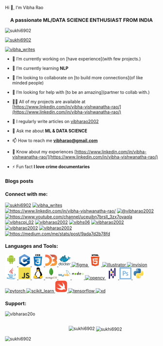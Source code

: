 <typing-effect h1 align="center">Hi 👋, I'm Vibha Rao </h1> </typing-effect>
<h3 align="center">A passionate ML/DATA SCIENCE ENTHUSIAST FROM INDIA</h3>

<p align="left"> <img src="https://komarev.com/ghpvc/?username=sukhi6902&label=Profile%20views&color=0e75b6&style=flat" alt="sukhi6902" /> </p>

<p align="left"> <a href="https://github.com/ryo-ma/github-profile-trophy"><img src="https://github-profile-trophy.vercel.app/?username=sukhi6902" alt="sukhi6902" /></a> </p>

<p align="left"> <a href="https://twitter.com/vibha_writes" target="blank"><img src="https://img.shields.io/twitter/follow/vibha_writes?logo=twitter&style=for-the-badge" alt="vibha_writes" /></a> </p>

- 🔭 I’m currently working on [have experience](with few projects.)

- 🌱 I’m currently learning **NLP**

- 👯 I’m looking to collaborate on [to build more connections](of like minded people)

- 🤝 I’m looking for help with [to be an amazing](partner to collab with.)

- 👨‍💻 All of my projects are available at [https://www.linkedin.com/in/vibha-vishwanatha-rao/](https://www.linkedin.com/in/vibha-vishwanatha-rao/)

- 📝 I regularly write articles on [vibharao2002](vibharao2002)

- 💬 Ask me about **ML & DATA SCIENCE**

- 📫 How to reach me **vibharao@gmail.com**

- 📄 Know about my experiences [https://www.linkedin.com/in/vibha-vishwanatha-rao/](https://www.linkedin.com/in/vibha-vishwanatha-rao/)

- ⚡ Fun fact **I love crime documentaries**

### Blogs posts
<!-- BLOG-POST-LIST:START -->
<!-- BLOG-POST-LIST:END -->

<h3 align="left">Connect with me:</h3>
<p align="left">
<a href="https://codepen.io/sukhi6902" target="blank"><img align="center" src="https://raw.githubusercontent.com/rahuldkjain/github-profile-readme-generator/master/src/images/icons/Social/codepen.svg" alt="sukhi6902" height="30" width="40" /></a>
<a href="https://twitter.com/vibha_writes" target="blank"><img align="center" src="https://raw.githubusercontent.com/rahuldkjain/github-profile-readme-generator/master/src/images/icons/Social/twitter.svg" alt="vibha_writes" height="30" width="40" /></a>
<a href="https://linkedin.com/in/https://www.linkedin.com/in/vibha-vishwanatha-rao/" target="blank"><img align="center" src="https://raw.githubusercontent.com/rahuldkjain/github-profile-readme-generator/master/src/images/icons/Social/linked-in-alt.svg" alt="https://www.linkedin.com/in/vibha-vishwanatha-rao/" height="30" width="40" /></a>
<a href="https://medium.com/@vibharao2002" target="blank"><img align="center" src="https://raw.githubusercontent.com/rahuldkjain/github-profile-readme-generator/master/src/images/icons/Social/medium.svg" alt="@vibharao2002" height="30" width="40" /></a>
<a href="https://www.youtube.com/c/https://www.youtube.com/channel/uceujbn7brsll_3zx7ovaqla" target="blank"><img align="center" src="https://raw.githubusercontent.com/rahuldkjain/github-profile-readme-generator/master/src/images/icons/Social/youtube.svg" alt="https://www.youtube.com/channel/uceujbn7brsll_3zx7ovaqla" height="30" width="40" /></a>
<a href="https://www.codechef.com/users/vibhscpj_02" target="blank"><img align="center" src="https://cdn.jsdelivr.net/npm/simple-icons@3.1.0/icons/codechef.svg" alt="vibhscpj_02" height="30" width="40" /></a>
<a href="https://www.hackerrank.com/vibharao2002" target="blank"><img align="center" src="https://raw.githubusercontent.com/rahuldkjain/github-profile-readme-generator/master/src/images/icons/Social/hackerrank.svg" alt="vibharao2002" height="30" width="40" /></a>
<a href="https://codeforces.com/profile/vibhs06" target="blank"><img align="center" src="https://raw.githubusercontent.com/rahuldkjain/github-profile-readme-generator/master/src/images/icons/Social/codeforces.svg" alt="vibhs06" height="30" width="40" /></a>
<a href="https://www.leetcode.com/vibharao2002" target="blank"><img align="center" src="https://raw.githubusercontent.com/rahuldkjain/github-profile-readme-generator/master/src/images/icons/Social/leet-code.svg" alt="vibharao2002" height="30" width="40" /></a>
<a href="https://www.hackerearth.com/vibharao2002" target="blank"><img align="center" src="https://raw.githubusercontent.com/rahuldkjain/github-profile-readme-generator/master/src/images/icons/Social/hackerearth.svg" alt="vibharao2002" height="30" width="40" /></a>
<a href="https://auth.geeksforgeeks.org/user/vibharao2002" target="blank"><img align="center" src="https://raw.githubusercontent.com/rahuldkjain/github-profile-readme-generator/master/src/images/icons/Social/geeks-for-geeks.svg" alt="vibharao2002" height="30" width="40" /></a>
<a href="/https://medium.com/me/stats/post/9ada7d2b78fd" target="blank"><img align="center" src="https://raw.githubusercontent.com/rahuldkjain/github-profile-readme-generator/master/src/images/icons/Social/rss.svg" alt="https://medium.com/me/stats/post/9ada7d2b78fd" height="30" width="40" /></a>
</p>

<h3 align="left">Languages and Tools:</h3>
<p align="left"> <a href="https://developer.android.com" target="_blank" rel="noreferrer"> <img src="https://raw.githubusercontent.com/devicons/devicon/master/icons/android/android-original-wordmark.svg" alt="android" width="40" height="40"/> </a> <a href="https://www.w3schools.com/cpp/" target="_blank" rel="noreferrer"> <img src="https://raw.githubusercontent.com/devicons/devicon/master/icons/cplusplus/cplusplus-original.svg" alt="cplusplus" width="40" height="40"/> </a> <a href="https://www.w3schools.com/css/" target="_blank" rel="noreferrer"> <img src="https://raw.githubusercontent.com/devicons/devicon/master/icons/css3/css3-original-wordmark.svg" alt="css3" width="40" height="40"/> </a> <a href="https://d3js.org/" target="_blank" rel="noreferrer"> <img src="https://raw.githubusercontent.com/devicons/devicon/master/icons/d3js/d3js-original.svg" alt="d3js" width="40" height="40"/> </a> <a href="https://www.docker.com/" target="_blank" rel="noreferrer"> <img src="https://raw.githubusercontent.com/devicons/devicon/master/icons/docker/docker-original-wordmark.svg" alt="docker" width="40" height="40"/> </a> <a href="https://www.figma.com/" target="_blank" rel="noreferrer"> <img src="https://www.vectorlogo.zone/logos/figma/figma-icon.svg" alt="figma" width="40" height="40"/> </a> <a href="https://www.w3.org/html/" target="_blank" rel="noreferrer"> <img src="https://raw.githubusercontent.com/devicons/devicon/master/icons/html5/html5-original-wordmark.svg" alt="html5" width="40" height="40"/> </a> <a href="https://www.adobe.com/in/products/illustrator.html" target="_blank" rel="noreferrer"> <img src="https://www.vectorlogo.zone/logos/adobe_illustrator/adobe_illustrator-icon.svg" alt="illustrator" width="40" height="40"/> </a> <a href="https://www.invisionapp.com/" target="_blank" rel="noreferrer"> <img src="https://www.vectorlogo.zone/logos/invisionapp/invisionapp-icon.svg" alt="invision" width="40" height="40"/> </a> <a href="https://www.java.com" target="_blank" rel="noreferrer"> <img src="https://raw.githubusercontent.com/devicons/devicon/master/icons/java/java-original.svg" alt="java" width="40" height="40"/> </a> <a href="https://developer.mozilla.org/en-US/docs/Web/JavaScript" target="_blank" rel="noreferrer"> <img src="https://raw.githubusercontent.com/devicons/devicon/master/icons/javascript/javascript-original.svg" alt="javascript" width="40" height="40"/> </a> <a href="https://www.linux.org/" target="_blank" rel="noreferrer"> <img src="https://raw.githubusercontent.com/devicons/devicon/master/icons/linux/linux-original.svg" alt="linux" width="40" height="40"/> </a> <a href="https://www.mongodb.com/" target="_blank" rel="noreferrer"> <img src="https://raw.githubusercontent.com/devicons/devicon/master/icons/mongodb/mongodb-original-wordmark.svg" alt="mongodb" width="40" height="40"/> </a> <a href="https://www.mysql.com/" target="_blank" rel="noreferrer"> <img src="https://raw.githubusercontent.com/devicons/devicon/master/icons/mysql/mysql-original-wordmark.svg" alt="mysql" width="40" height="40"/> </a> <a href="https://nodejs.org" target="_blank" rel="noreferrer"> <img src="https://raw.githubusercontent.com/devicons/devicon/master/icons/nodejs/nodejs-original-wordmark.svg" alt="nodejs" width="40" height="40"/> </a> <a href="https://opencv.org/" target="_blank" rel="noreferrer"> <img src="https://www.vectorlogo.zone/logos/opencv/opencv-icon.svg" alt="opencv" width="40" height="40"/> </a> <a href="https://pandas.pydata.org/" target="_blank" rel="noreferrer"> <img src="https://raw.githubusercontent.com/devicons/devicon/2ae2a900d2f041da66e950e4d48052658d850630/icons/pandas/pandas-original.svg" alt="pandas" width="40" height="40"/> </a> <a href="https://www.photoshop.com/en" target="_blank" rel="noreferrer"> <img src="https://raw.githubusercontent.com/devicons/devicon/master/icons/photoshop/photoshop-line.svg" alt="photoshop" width="40" height="40"/> </a> <a href="https://www.python.org" target="_blank" rel="noreferrer"> <img src="https://raw.githubusercontent.com/devicons/devicon/master/icons/python/python-original.svg" alt="python" width="40" height="40"/> </a> <a href="https://pytorch.org/" target="_blank" rel="noreferrer"> <img src="https://www.vectorlogo.zone/logos/pytorch/pytorch-icon.svg" alt="pytorch" width="40" height="40"/> </a> <a href="https://scikit-learn.org/" target="_blank" rel="noreferrer"> <img src="https://upload.wikimedia.org/wikipedia/commons/0/05/Scikit_learn_logo_small.svg" alt="scikit_learn" width="40" height="40"/> </a> <a href="https://developer.apple.com/swift/" target="_blank" rel="noreferrer"> <img src="https://raw.githubusercontent.com/devicons/devicon/master/icons/swift/swift-original.svg" alt="swift" width="40" height="40"/> </a> <a href="https://www.tensorflow.org" target="_blank" rel="noreferrer"> <img src="https://www.vectorlogo.zone/logos/tensorflow/tensorflow-icon.svg" alt="tensorflow" width="40" height="40"/> </a> <a href="https://www.adobe.com/products/xd.html" target="_blank" rel="noreferrer"> <img src="https://cdn.worldvectorlogo.com/logos/adobe-xd.svg" alt="xd" width="40" height="40"/> </a> </p>

<h3 align="left">Support:</h3>
<p><a href="https://www.buymeacoffee.com/vibharao20o"> <img align="left" src="https://cdn.buymeacoffee.com/buttons/v2/default-yellow.png" height="50" width="210" alt="vibharao20o" /></a></p><br><br>

<p><img align="left" src="https://github-readme-stats.vercel.app/api/top-langs?username=sukhi6902&show_icons=true&locale=en&layout=compact" alt="sukhi6902" /></p>

<p>&nbsp;<img align="center" src="https://github-readme-stats.vercel.app/api?username=sukhi6902&show_icons=true&locale=en" alt="sukhi6902" /></p>

<p><img align="center" src="https://github-readme-streak-stats.herokuapp.com/?user=sukhi6902&" alt="sukhi6902" /></p>
